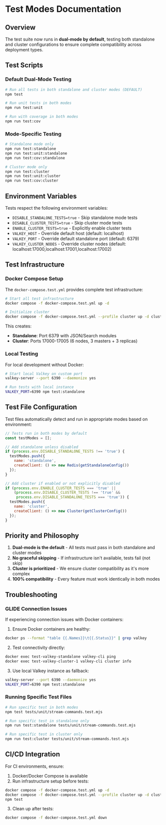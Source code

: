 # Test Modes Documentation

## Overview

The test suite now runs in **dual-mode by default**, testing both standalone and cluster configurations to ensure complete compatibility across deployment types.

## Test Scripts

### Default Dual-Mode Testing

```bash
# Run all tests in both standalone and cluster modes (DEFAULT)
npm test

# Run unit tests in both modes
npm run test:unit

# Run with coverage in both modes
npm run test:cov
```

### Mode-Specific Testing

```bash
# Standalone mode only
npm run test:standalone
npm run test:unit:standalone
npm run test:cov:standalone

# Cluster mode only
npm run test:cluster
npm run test:unit:cluster
npm run test:cov:cluster
```

## Environment Variables

Tests respect the following environment variables:

- `DISABLE_STANDALONE_TESTS=true` - Skip standalone mode tests
- `DISABLE_CLUSTER_TESTS=true` - Skip cluster mode tests  
- `ENABLE_CLUSTER_TESTS=true` - Explicitly enable cluster tests
- `VALKEY_HOST` - Override default host (default: localhost)
- `VALKEY_PORT` - Override default standalone port (default: 6379)
- `VALKEY_CLUSTER_NODES` - Override cluster nodes (default: localhost:17000,localhost:17001,localhost:17002)

## Test Infrastructure

### Docker Compose Setup

The `docker-compose.test.yml` provides complete test infrastructure:

```bash
# Start all test infrastructure
docker compose -f docker-compose.test.yml up -d

# Initialize cluster
docker compose -f docker-compose.test.yml --profile cluster up -d cluster-init
```

This creates:
- **Standalone**: Port 6379 with JSON/Search modules
- **Cluster**: Ports 17000-17005 (6 nodes, 3 masters + 3 replicas)

### Local Testing

For local development without Docker:

```bash
# Start local Valkey on custom port
valkey-server --port 6390 --daemonize yes

# Run tests with local instance
VALKEY_PORT=6390 npm test:standalone
```

## Test File Configuration

Test files automatically detect and run in appropriate modes based on environment:

```javascript
// Tests run in both modes by default
const testModes = [];

// Add standalone unless disabled
if (process.env.DISABLE_STANDALONE_TESTS !== 'true') {
  testModes.push({
    name: 'standalone',
    createClient: () => new Redis(getStandaloneConfig())
  });
}

// Add cluster if enabled or not explicitly disabled
if (process.env.ENABLE_CLUSTER_TESTS === 'true' || 
    (process.env.DISABLE_CLUSTER_TESTS !== 'true' && 
     process.env.DISABLE_STANDALONE_TESTS === 'true')) {
  testModes.push({
    name: 'cluster',
    createClient: () => new Cluster(getClusterConfig())
  });
}
```

## Priority and Philosophy

1. **Dual-mode is the default** - All tests must pass in both standalone and cluster modes
2. **No graceful skipping** - If infrastructure isn't available, tests fail (not skip)
3. **Cluster is prioritized** - We ensure cluster compatibility as it's more complex
4. **100% compatibility** - Every feature must work identically in both modes

## Troubleshooting

### GLIDE Connection Issues

If experiencing connection issues with Docker containers:

1. Ensure Docker containers are healthy:
```bash
docker ps --format "table {{.Names}}\t{{.Status}}" | grep valkey
```

2. Test connectivity directly:
```bash
docker exec test-valkey-standalone valkey-cli ping
docker exec test-valkey-cluster-1 valkey-cli cluster info
```

3. Use local Valkey instance as fallback:
```bash
valkey-server --port 6390 --daemonize yes
VALKEY_PORT=6390 npm test:standalone
```

### Running Specific Test Files

```bash
# Run specific test in both modes
npm test tests/unit/stream-commands.test.mjs

# Run specific test in standalone only
npm run test:standalone tests/unit/stream-commands.test.mjs

# Run specific test in cluster only
npm run test:cluster tests/unit/stream-commands.test.mjs
```

## CI/CD Integration

For CI environments, ensure:

1. Docker/Docker Compose is available
2. Run infrastructure setup before tests:
```bash
docker compose -f docker-compose.test.yml up -d
docker compose -f docker-compose.test.yml --profile cluster up -d cluster-init
npm test
```

3. Clean up after tests:
```bash
docker compose -f docker-compose.test.yml down
```